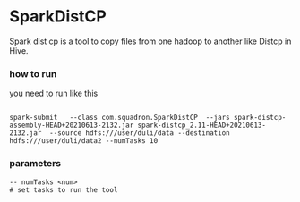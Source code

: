 # SparkDistCP

Spark dist cp is a tool to copy files from one hadoop to another like Distcp in Hive.

### how to run
you need to run like this
```shell script

spark-submit   --class com.squadron.SparkDistCP  --jars spark-distcp-assembly-HEAD+20210613-2132.jar spark-distcp_2.11-HEAD+20210613-2132.jar  --source hdfs:///user/duli/data --destination hdfs:///user/duli/data2 --numTasks 10
```
### parameters

```shell script
-- numTasks <num>
# set tasks to run the tool
```


